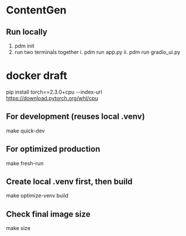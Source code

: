 # ContentGen

## Run locally
 1. pdm init
 2. run two terminals together
    i. pdm run app.py
    ii. pdm run  gradio_ui.py
 
 # docker draft
 
 pip install torch==2.3.0+cpu --index-url https://download.pytorch.org/whl/cpu 

## For development (reuses local .venv)
make quick-dev

## For optimized production
make fresh-run

## Create local .venv first, then build
make optimize-venv build

## Check final image size
make size
